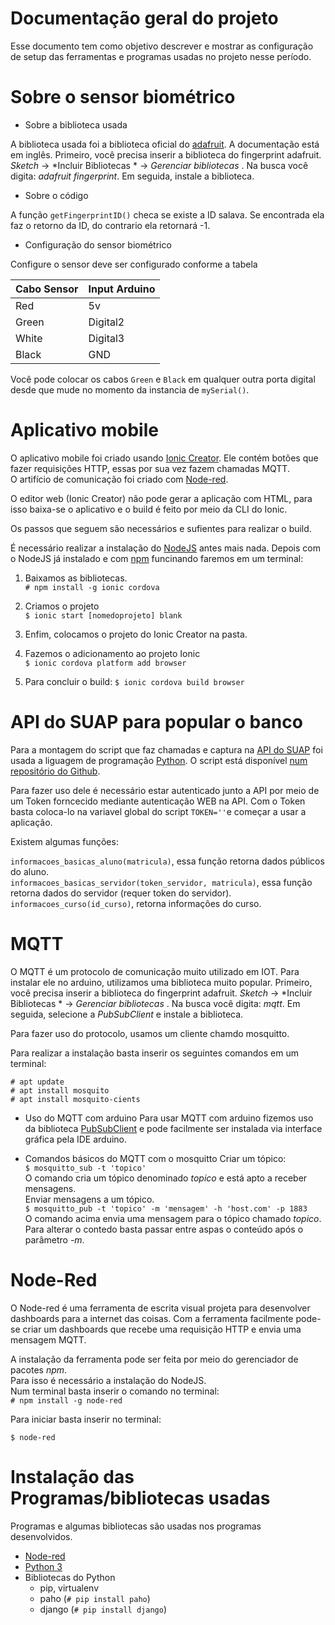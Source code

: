 # Documentação geral do projeto

Esse documento tem como objetivo descrever e mostrar as configuração de setup das ferramentas e programas usadas no projeto nesse período.

# Sobre o sensor biométrico


* Sobre a biblioteca usada

A biblioteca usada foi a biblioteca oficial do [adafruit](https://cdn-shop.adafruit.com/datasheets/ZFM+user+manualV15.pdf). A documentação está em inglês.  Primeiro, você precisa inserir a biblioteca do fingerprint adafruit. *Sketch* -> *Incluir Bibliotecas * -> *Gerenciar bibliotecas* . Na busca você digita: *adafruit fingerprint*. Em seguida, instale a biblioteca.

* Sobre o código

A função ```getFingerprintID()``` checa se existe a ID salava. Se encontrada ela faz o retorno da ID, do contrario ela retornará -1.


* Configuração do sensor biométrico

Configure o sensor deve ser configurado conforme a tabela

| Cabo Sensor   |    Input Arduino |
|---------------|------------------|
|      Red      |        5v        |
|    Green      |       Digital2   |
|    White      |       Digital3   |
|    Black      |       GND        |

Você pode colocar os cabos `Green` e `Black` em qualquer outra porta digital desde que mude no momento  da instancia de `mySerial()`.


# Aplicativo mobile

 O aplicativo mobile foi criado usando [Ionic Creator](https://creator.ionic.io/). Ele contém botões que fazer requisições HTTP, essas por sua vez fazem chamadas MQTT.   
O artifício de comunicação foi criado com [Node-red](https://nodered.org/docs/).

O editor web (Ionic Creator) não pode gerar a aplicação com HTML, para isso baixa-se o aplicativo e o build é feito por meio da CLI do Ionic.

Os passos que seguem são necessários e sufientes para realizar o build.

É necessário realizar a instalação do [NodeJS](https://nodejs.org/) antes mais nada. Depois com o NodeJS já instalado e com [npm](https://www.npmjs.com/) funcinando faremos em um terminal:

1. Baixamos as bibliotecas.  
`# npm install -g ionic cordova`

2. Criamos o projeto  
`$ ionic start [nomedoprojeto] blank`

3. Enfim, colocamos o projeto do Ionic Creator na pasta.
4. Fazemos o adicionamento ao projeto Ionic  
`$ ionic cordova platform add browser`

5. Para concluir o build:
`$ ionic cordova build browser`



# API do SUAP para popular o banco
Para a montagem do script que faz chamadas e captura na [API do SUAP](https://suap.ifrn.edu.br/api/docs/) foi usada a liguagem de programação [Python](https://python.org/docs). O script está disponível [num repositório do Github](https://github.com/digituoficial/scripts).

Para fazer uso dele é necessário estar autenticado junto a API por meio de um Token forncecido mediante autenticação WEB na API.
Com o Token basta coloca-lo na variavel global do script `TOKEN=''`e começar a usar a aplicação.

Existem algumas funções:

`informacoes_basicas_aluno(matricula)`, essa função retorna dados públicos do aluno.  
`informacoes_basicas_servidor(token_servidor, matricula)`, essa função retorna dados do servidor (requer token do servidor).  
`informacoes_curso(id_curso)`, retorna informações do curso.



# MQTT
O MQTT é um protocolo de comunicação muito utilizado em IOT. Para instalar ele no arduino, utilizamos uma biblioteca muito popular.
Primeiro, você precisa inserir a biblioteca do fingerprint adafruit. *Sketch* -> *Incluir Bibliotecas * -> *Gerenciar bibliotecas* . Na busca você digita: *mqtt*. Em seguida, selecione a *PubSubClient* e instale a biblioteca.

Para fazer uso do protocolo, usamos um cliente chamdo mosquitto.

Para realizar a instalação basta inserir os seguintes comandos em um terminal:

`# apt update`  
`# apt install mosquito`  
`# apt install mosquito-cients`

* Uso do MQTT com arduino
Para usar MQTT com arduino fizemos uso da biblioteca [PubSubClient](https://pubsubclient.knolleary.net/) e pode facilmente ser instalada via interface gráfica pela IDE arduino.

* Comandos básicos do MQTT com o mosquitto
Criar um tópico:   
`$ mosquitto_sub -t 'topico'`   
O comando cria um tópico denominado *topico* e está apto a receber mensagens.  
Enviar mensagens a um tópico.   
`$ mosquitto_pub -t 'topico' -m 'mensagem' -h 'host.com' -p 1883`   
O comando acima envia uma mensagem para o tópico chamado *topico*. Para alterar o contedo basta passar entre aspas o conteúdo após o parâmetro *-m*.   

# Node-Red

O Node-red é uma ferramenta de escrita visual projeta para desenvolver dashboards para a internet das coisas. Com a ferramenta facilmente pode-se criar um dashboards que recebe uma requisição HTTP e envia uma mensagem MQTT.

A instalação da ferramenta pode ser feita por meio do gerenciador de pacotes *npm*.   
Para isso é necessário a instalação do NodeJS.  
Num terminal basta inserir o comando no terminal:   
```# npm install -g node-red```   

Para iniciar basta inserir no terminal:

`$ node-red`

# Instalação das Programas/bibliotecas usadas
Programas e algumas bibliotecas são usadas nos programas desenvolvidos.

* [Node-red](https://nodered.org/docs/)
* [Python 3](https://python.org)
* Bibliotecas do Python
	- pip, virtualenv
	- paho (`# pip install paho`)
	- django (`# pip install django`)
	





